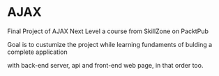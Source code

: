 # AJAX
Final Project of AJAX Next Level a course from SkillZone on PacktPub

Goal is to custumize the project while learning fundaments of bulding a complete  application 

with back-end server, api and front-end web page, in that order too.
